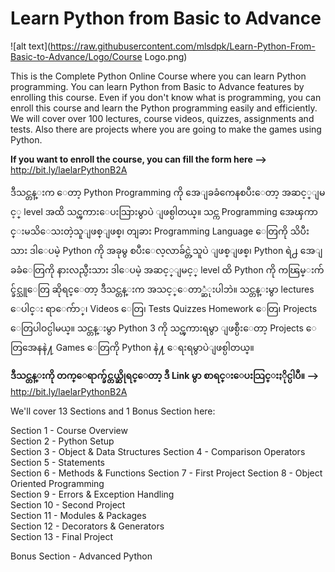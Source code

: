 # Learn Python from Basic to Advance

![alt text](https://raw.githubusercontent.com/mlsdpk/Learn-Python-From-Basic-to-Advance/Logo/Course Logo.png)

This is the Complete Python Online Course where you can learn Python programming. You can learn Python from Basic to Advance features by enrolling this course. Even if you don't know what is programming, you can enroll this course and learn the Python programming easily and efficiently. We will cover over 100 lectures, course videos, quizzes, assignments and tests. Also there are projects where you are going to make the games using Python.

**If you want to enroll the course, you can fill the form here -->**  http://bit.ly/laelarPythonB2A   

    
  
ဒီသင္တန္းက ေတာ့ Python Programming ကို အေျခခံကေနစပီးေတာ့ အဆင့္ျမင့္ level အထိ သင္ၾကားေပးသြားမွာပဲ ျဖစ္ပါတယ္။ သင္က Programming အေၾကာင္းမသိေသးတဲ့သူျဖစ္ျဖစ္၊ တျခား Programming Language ေတြကို သိပီးသား ဒါေပမဲ့ Python ကို အခုမွ စပီးေလ့လာခ်င္တဲ့သူပဲ ျဖစ္ျဖစ္၊ Python ရဲ႕ အေျခခံေတြကို နားလည္ပီးသား ဒါေပမဲ့ အဆင့္ျမင့္ level ထိ Python ကို ကၽြမ္းက်င္ခ်င္သူေတြ ဆိုရင္ေတာ့ ဒီသင္တန္းက အသင့္ေတာ္ဆံုးပါဘဲ။ သင္တန္းမွာ lectures ေပါင္း ရာေက်ာ္၊ Videos ေတြ၊ Tests Quizzes Homework ေတြ၊ Projects ေတြပါဝင္ပါမယ္။ သင္တန္းမွာ Python 3 ကို သင္ၾကားရမွာ ျဖစ္ပီးေတာ့ Projects ေတြအေနနဲ႔ Games ေတြကို Python နဲ႔ ေရးရမွာပဲျဖစ္ပါတယ္။

**ဒီသင္တန္းကို တက္ေရာက္ခ်င္တယ္ဆိုရင္ေတာ့ ဒီ Link မွာ စာရင္းေပးသြင္းႏိုင္ပါပီ။ -->** http://bit.ly/laelarPythonB2A   



We'll cover 13 Sections and 1 Bonus Section here:

  Section 1  -  Course Overview  
  Section 2  -  Python Setup  
  Section 3  -  Object & Data Structures 
  Section 4  -  Comparison Operators  
  Section 5  -  Statements  
  Section 6  -  Methods & Functions 
  Section 7  -  First Project 
  Section 8  -  Object Oriented Programming   
  Section 9  -  Errors & Exception Handling   
  Section 10 -  Second Project  
  Section 11 -  Modules & Packages  
  Section 12 -  Decorators & Generators   
  Section 13 -  Final Project   
  
  Bonus Section - Advanced Python
